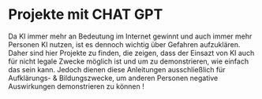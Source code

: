 # Projekte mit CHAT GPT

Da KI immer mehr an Bedeutung im Internet gewinnt und auch immer mehr Personen KI nutzen, ist es dennoch wichtig über Gefahren aufzuklären.
Daher sind hier Projekte zu finden, die zeigen, dass der Einsazt von KI auch für nicht legale Zwecke möglich ist und um zu demonstrieren, wie einfach das sein kann.
Jedoch dienen diese Anleitungen ausschließlich für Aufklärungs- & Bildungszwecke, um anderen Personen negative Auswirkungen demonstrieren zu können !
